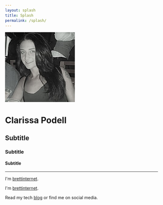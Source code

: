 ```yaml
---
layout: splash
title: Splash
permalink: /splash/
---
```


<img stlye="border-radius: 100%;" src="prof.jpg">

# Clarissa Podell

## Subtitle
### Subtitle
#### Subtitle

---

I'm [brettinternet](http://www.brettgardiner.net/about/).

I'm [brettinternet](http://www.brettgardiner.net/about/).

Read my tech [blog](http://www.brettgardiner.net) or find me on social media.
